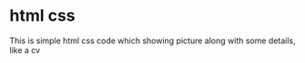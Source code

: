 # html css                       
This is simple html css code which showing picture along with some details, like a cv
